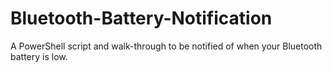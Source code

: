 # Bluetooth-Battery-Notification
A PowerShell script and walk-through to be notified of when your Bluetooth battery is low.
